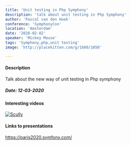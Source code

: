 ```yaml
---
title: 'Unit testing in Php Symphony'
description: 'talk about unit testing in Php Symphony'
author: 'Pascal van den Hoek' 
conference: 'SymphonyCon'
location: 'Amsterdam'
date: '2020-02-02' 
speaker: 'Mickey Mouse'
tags: 'Symphony,php,unit testing'
image: 'http://placekitten.com/g/1680/1050'

---
```


#### Description 
Talk about the new way of unit testing in Php symphony


##### Date: 12-03-2020

#### Interesting videos
[![Scully](https://i.ytimg.com/vi/CaqxXMWfadI/hqdefault.jpg?sqp=-oaymwEZCPYBEIoBSFXyq4qpAwsIARUAAIhCGAFwAQ==&rs=AOn4CLCj-4MM7Xvgxgn7n-mcckzIMqf_gA)](https://www.youtube.com/watch?v=Sh37rIUL-d4)

#### Links to presentations 
https://paris2020.symfony.com/ 



